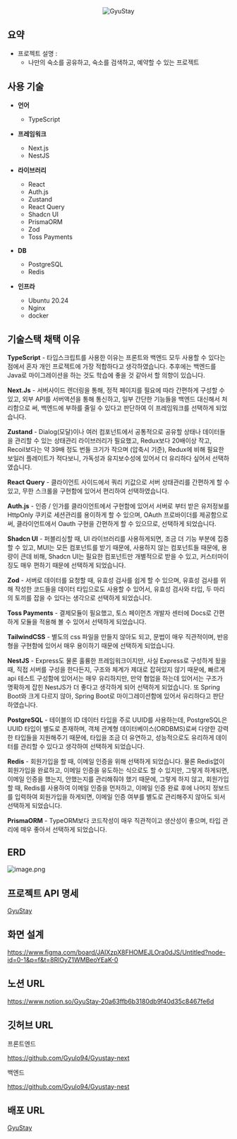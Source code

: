 <div align="center">
  <img src="https://img1.daumcdn.net/thumb/R1280x0/?scode=mtistory2&fname=https%3A%2F%2Fblog.kakaocdn.net%2Fdn%2FbanxOZ%2FbtsOrYNCyXX%2Fpgs6xN7m4PH3wvf0gQyzg0%2Fimg.png" alt="GyuStay">
</div>

## **요약**

- 프로젝트 설명 :
    - 나만의 숙소를 공유하고, 숙소를 검색하고, 예약할 수 있는 프로젝트

## **사용 기술**

- **언어**
    - TypeScript

- **프레임워크**
    - Next.js
    - NestJS

- **라이브러리**
    - React
    - Auth.js
    - Zustand
    - React Query
    - Shadcn UI
    - PrismaORM
    - Zod
    - Toss Payments

- **DB**
    - PostgreSQL
    - Redis

- **인프라**
    - Ubuntu 20.24
    - Nginx
    - docker

## 기술스택 채택 이유

**TypeScript** - 타입스크립트를 사용한 이유는 프론트와 백엔드 모두 사용할 수 있다는 점에서 혼자 개인 프로젝트에 가장 적합하다고 생각하였습니다. 추후에는 백엔드를 Java로 마이그레이션을 하는 것도 학습에 좋을 것 같아서 할 의향이 있습니다.

**Next.Js** - 서버사이드 렌더링을 통해, 정적 페이지를 필요에 따라 간편하게 구성할 수 있고, 외부 API를 서버액션을 통해 통신하고, 일부 간단한 기능들을 백엔드 대신해서 처리함으로 써, 백엔드에 부하를 줄일 수 있다고 판단하여 이 프레임워크를 선택하게 되었습니다.

**Zustand** - Dialog(모달)이나 여러 컴포넌트에서 공통적으로 공유할 상태나 데이터들을 관리할 수 있는 상태관리 라이브러리가 필요했고, Redux보다 20배이상 작고, Recoil보다는 약 39배 정도 번들 크기가 작으며 (압축시 기준), Redux에 비해 필요한 보일러 플레이트가 적다보니, 가독성과 유지보수성에 있어서 더 유리하다 싶어서 선택하였습니다.

**React Query** - 클라이언트 사이드에서 쿼리 키값으로 서버 상태관리를 간편하게 할 수 있고, 무한 스크롤을 구현함에 있어서 편리하여 선택하였습니다.

**Auth.js** - 인증 / 인가를 클라이언트에서 구현함에 있어서 서버로 부터 받은 유저정보를 HttpOnly 쿠키로 세션관리를 용이하게 할 수 있으며, OAuth 프로바이더를 제공함으로써, 클라이언트에서 Oauth 구현을 간편하게 할 수 있으므로, 선택하게 되었습니다.

**Shadcn UI** - 퍼블리싱할 때, UI 라이브러리를 사용하게되면, 조금 더 기능 부분에 집중할 수 있고, MUI는 모든 컴포넌트를 받기 때문에, 사용하지 않는 컴포넌트들 때문에, 용량이 큰데 비해, Shadcn UI는 필요한 컴포넌트만 개별적으로 받을 수 있고, 커스터마이징도 매우 편하기 때문에 선택하게 되었습니다.

**Zod** - 서버로 데이터를 요청할 때, 유효성 검사를 쉽게 할 수 있으며, 유효성 검사를 위해 작성한 코드들을 데이터 타입으로도 사용할 수 있어서, 유효성 검사와 타입, 두 마리의 토끼를 잡을 수 있다는 생각으로 선택하게 되었습니다.

**Toss Payments** - 결제모듈이 필요했고, 토스 페이먼츠 개발자 센터에 Docs로 간편하게 모듈을 적용해 볼 수 있어서 선택하게 되었습니다.

**TailwindCSS** - 별도의 css 파일을 만들지 않아도 되고, 문법이 매우 직관적이며, 반응형을 구현함에 있어서 매우 용이하기 때문에 선택하게 되었습니다.

**NestJS** - Express도 물론 훌륭한 프레임워크이지만, 사실 Express로 구성하게 됬을 때, 직접 서버를 구성을 한다든지, 구조와 체계가 제대로 잡혀있지 않기 때문에, 빠르게 api 테스트 구성함에 있어서는 매우 유리하지만, 만약 협업을 하는데 있어서는 구조가 명확하게 잡힌 NestJS가 더 좋다고 생각하게 되어 선택하게 되었습니다. 또 Spring Boot와 크게 다르지 않아, Spring Boot로 마이그레이션함에 있어서 유리하다고 판단하였습니다.

**PostgreSQL** - 테이블의 ID 데이터 타입을 주로 UUID를 사용하는데, PostgreSQL은 UUID 타입이 별도로 존재하며, 객체 관계형 데이터베이스(ORDBMS)로써 다양한 강력한 타입들을 지원해주기 때문에, 타입을 조금 더 유연하고, 성능적으로도 유리하게 데이터를 관리할 수 있다고 생각하여 선택하게 되었습니다.

**Redis** - 회원가입을 할 때, 이메일 인증을 위해 선택하게 되었습니다. 물론 Redis없이 회원가입을 완료하고, 이메일 인증을 유도하는 식으로도 할 수 있지만, 그렇게 하게되면, 이메일 인증을 했는지, 안했는지를 관리해줘야 했기 때문에, 그렇게 하지 않고, 회원가입 할 때, Redis를 사용하여 이메일 인증을 먼저하고, 이메일 인증 완료 후에 나머지 정보드를 입력하여 회원가입을 하게되면, 이메일 인증 여부를 별도로 관리해주지 않아도 되서 선택하게 되었습니다.

**PrismaORM** - TypeORM보다 코드작성이 매우 직관적이고 생산성이 좋으며, 타입 관리에 매우 좋아서 선택하게 되었습니다.

## ERD

![image.png](https://img1.daumcdn.net/thumb/R1280x0/?scode=mtistory2&fname=https%3A%2F%2Fblog.kakaocdn.net%2Fdn%2FFwdY8%2FbtsOBatCl5c%2Fc6CfAwUy9cbSVkjYLPm80k%2Fimg.png)

## 프로젝트 API 명세

[GyuStay](https://documenter.getpostman.com/view/29786479/2sB2x3nDMz#e48ed1fc-8507-4b8b-acd5-1dcb44945385)

## 화면 설계

https://www.figma.com/board/JAIXzpX8FHOMEJLOra0dJS/Untitled?node-id=0-1&p=f&t=8RlOyZ1WMBeoYEaK-0

## 노션 URL
https://www.notion.so/GyuStay-20a63ffb6b3180db9f40d35c8467fe6d

## 깃허브 URL

프론트엔드

https://github.com/Gyulo94/Gyustay-next

백엔드

https://github.com/Gyulo94/Gyustay-nest

## 배포 URL

[GyuStay](https://gyustay.vercel.app/)
